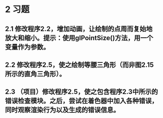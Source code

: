 # 2 习题

## 2.1 修改程序2.2，增加动画，让绘制的点周而复始地放大和缩小。提示：使用glPointSize()方法，用一个变量作为参数。



## 2.2 修改程序2.5，使之绘制等腰三角形（而非图2.15所示的直角三角形）。

## 2.3 （项目）修改程序2.5，使之包含程序2.3中所示的错误检查模块。之后，尝试在着色器中加入各种错误，同时观察渲染行为以及生成的错误信息。
